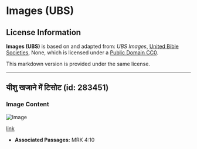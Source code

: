 # Images (UBS)

## License Information

**Images (UBS)** is based on and adapted from: _UBS Images_, [United Bible Societies](https://unitedbiblesocieties.org/), None, which is licensed under a [Public Domain CC0](https://creativecommons.org/public-domain/cc0/).

This markdown version is provided under the same license.



--------------------------------

## यीशु खजाने में टिसोट (id: 283451)

### Image Content

![Image](https://cdn.aquifer.bible/aquifer-content/resources/Media/WEB-0552_jesus_at_treasury_tissot.jpg)

[link](https://cdn.aquifer.bible/aquifer-content/resources/Media/WEB-0552_jesus_at_treasury_tissot.jpg)

* **Associated Passages:** MRK 4:10

